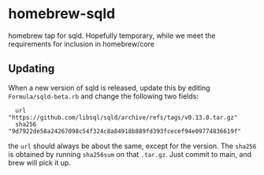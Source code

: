 # homebrew-sqld
homebrew tap for sqld. Hopefully temporary, while we meet the requirements for inclusion in homebrew/core


## Updating

When a new version of sqld is released, update this by editing `Formula/sqld-beta.rb`
and change the following two fields:

```
  url "https://github.com/libsql/sqld/archive/refs/tags/v0.13.0.tar.gz"
  sha256 "9d7922de58a24267098c54f324c8a84918b889fd393fcecef94e09774836619f"
```

the `url` should always be about the same, except for the version.
The `sha256` is obtained by running `sha256sum` on that `.tar.gz`.
Just commit to main, and brew will pick it up.
